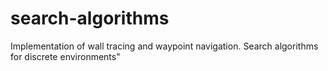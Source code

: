 # search-algorithms
Implementation of wall tracing and waypoint navigation. Search algorithms for discrete environments"
